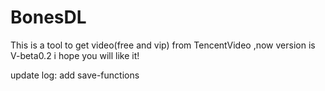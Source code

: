 # BonesDL

This is a tool to get video(free and vip) from TencentVideo ,now version is V-beta0.2
i hope you will like it!

update log:
add save-functions
